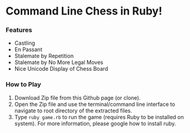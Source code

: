 Command Line Chess in Ruby!
===========================

### Features

* Castling
* En Passant
* Stalemate by Repetition
* Stalemate by No More Legal Moves
* Nice Unicode Display of Chess Board

### How to Play

1. Download Zip file from this Github page (or clone).
2. Open the Zip file and use the terminal/command line interface to navigate to root directory of the extracted files.
3. Type `ruby game.rb` to run the game (requires Ruby to be installed on system). For more information, please google how to install ruby.
